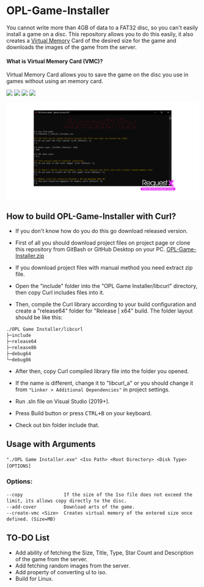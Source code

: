 # OPL-Game-Installer
You cannot write more than 4GB of data to a FAT32 disc, so you can't easily install a game on a disc. This repository allows you to do this easily, it also creates a [Virtual Memory](https://en.wikipedia.org/wiki/Virtual_memory) Card of the desired size for the game and downloads the images of the game from the server.

#### What is Virtual Memory Card (VMC)?
Virtual Memory Card allows you to save the game on the disc you use in games without using an memory card.

![](https://img.shields.io/badge/language-c++-e76089?style=plastic) ![](https://img.shields.io/badge/license-GNU-green?style=plastic) ![](https://img.shields.io/badge/arch-x64%20%7C%20x86-d9654f?style=plastic) ![](https://img.shields.io/badge/config-Debug%20%7C%20Release-c0c0c0?style=plastic)

![Image of RequestX International Developer Group on Discord](https://raw.githubusercontent.com/kruz1337/OPL-Game-Installer/main/thumbnail.png?token=GHSAT0AAAAAACLHJHX2ZRO2DKK4VHJSVUEAZLQ6XQQ)

## How to build OPL-Game-Installer with Curl?
* If you don't know how do you do this go download released version.
  
* First of all you should download project files on project page or clone this repository from GitBash or GitHub Desktop on your PC. [OPL-Game-Installer.zip](https://github.com/kruz1337/OPL-Game-Installer/releases)

* If you download project files with manual method you need extract zip file.

* Open the "include" folder into the "OPL Game Installer/libcurl" directory, then copy Curl includes files into it. 

* Then, compile the Curl library according to your build configuration and create a "release64" folder for "Release | x64" build. The folder layout should be like this:
```
./OPL Game Installer/libcurl
├─include
├─release64
├─release86
├─debug64
└─debug86
```
  
* After then, copy Curl compiled library file into the folder you opened.

* If the name is different, change it to "libcurl_a" or you should change it from ```"Linker > Additional Dependencies"``` in project settings.

* Run .sln file on Visual Studio (2019+).

* Press Build button or press <kbd>CTRL+B</kbd> on your keyboard.

* Check out bin folder include that.

## Usage with Arguments
```"./OPL Game Installer.exe" <Iso Path> <Root Directory> <Disk Type> [OPTIONS]```

### Options:
```
--copy               If the size of the Iso file does not exceed the limit, its allows copy directly to the disc.
--add-cover          Download arts of the game.
--create-vmc <Size>  Creates virtual memory of the entered size once defined. (Size=MB)
```

## TO-DO List
* Add ability of fetching the Size, Title, Type, Star Count and Description of the game from the server.
* Add fetching random images from the server.
* Add property of converting ul to iso.
* Build for Linux.
